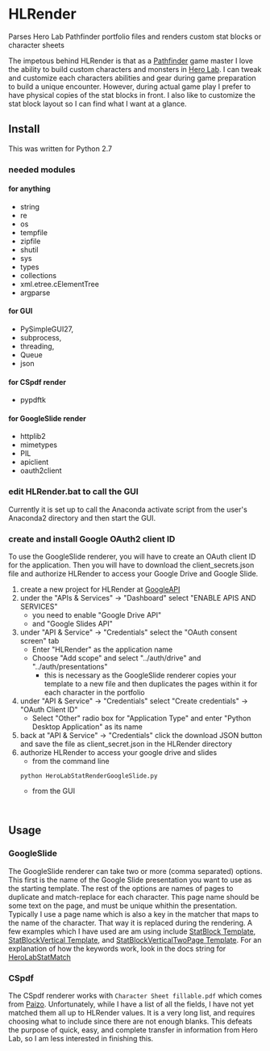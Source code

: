 # HLRender
Parses Hero Lab Pathfinder portfolio files and renders custom stat blocks or character sheets

The impetous behind HLRender is that as a [Pathfinder](https://paizo.com/pathfinder) game master I love the ability to build custom characters and monsters in [Hero Lab](https://www.wolflair.com/hero-lab-classic/).  I can tweak and customize each characters abilities and gear during game preparation to build a unique encounter.  However, during actual game play I prefer to have physical copies of the stat blocks in front.  I also like to customize the stat block layout so I can find what I want at a glance.

## Install
This was written for Python 2.7

### needed modules
#### for anything
- string
- re
- os
- tempfile
- zipfile
- shutil
- sys
- types
- collections
- xml.etree.cElementTree
- argparse
#### for GUI
- PySimpleGUI27,
- subprocess,
- threading,
- Queue
- json
#### for CSpdf render
- pypdftk
#### for GoogleSlide render
- httplib2
- mimetypes
- PIL
- apiclient
- oauth2client

### edit HLRender.bat to call the GUI
Currently it is set up to call the Anaconda activate script from the user's Anaconda2 directory and then start the GUI.  

### create and install Google OAuth2 client ID
To use the GoogleSlide renderer, you will have to create an OAuth client ID for the application.  Then you will have to download the client_secrets.json file and authorize HLRender to access your Google Drive and Google Slide.  

1. create a new project for HLRender at [GoogleAPI](https://console.developers.google.com/apis/dashboard)
2. under the "APIs & Services" -> "Dashboard" select "ENABLE APIS AND SERVICES" 
   - you need to enable "Google Drive API" 
   - and "Google Slides API"
3. under "API & Service" -> "Credentials" select the "OAuth consent screen" tab
   - Enter "HLRender" as the application name
   - Choose "Add scope" and select "../auth/drive" and "../auth/presentations" 
      - this is necessary as the GoogleSlide renderer copies your template to a new file and then duplicates the pages within it for each character in the portfolio
4. under "API & Service" -> "Credentials" select "Create credentials" -> "OAuth Client ID"
   - Select "Other" radio box for "Application Type" and enter "Python Desktop Application" as its name
5. back at "API & Service" -> "Credentials" click the download JSON button and save the file as client_secret.json in the HLRender directory
6. authorize HLRender to access your google drive and slides
   - from the command line
   ```
   python HeroLabStatRenderGoogleSlide.py
   ```
   - from the GUI
   ```
  
## Usage
### GoogleSlide
  The GoogleSlide renderer can take two or more (comma separated) options.  This first is the name of the Google Slide presentation you want to use as the starting template.  The rest of the options are names of pages to duplicate and match-replace for each character.  This page name should be some text on the page, and must be unique whithin the presentation.  Typically I use a page name which is also a key in the matcher that maps to the name of the character.  That way it is replaced during the rendering.  A few examples which I have used are am using include [StatBlock Template](https://drive.google.com/open?id=1C5u4HXB_9jbBXUD6y8l37bxckqei6ipy5TCIRDgsZFw), [StatBlockVertical Template](https://drive.google.com/open?id=1TPJzOrotRVVM5X-tgJI6BCEtY23I_K6DweiOwooaSAE), and [StatBlockVerticalTwoPage Template](https://drive.google.com/open?id=19EYt8vSpSl6kR8-ImSKmekF4uTGCvL7_NrazZV34IWk).  For an explanation of how the keywords work, look in the docs string for [HeroLabStatMatch](HeroLabStatMatch.py)

### CSpdf
  The CSpdf renderer works with ``Character Sheet fillable.pdf`` which comes from [Paizo](https://www.paizo.com).  Unfortunately, while I have a list of all the fields, I have not yet matched them all up to HLRender values.  It is a very long list, and requires choosing what to include since there are not enough blanks.  This defeats the purpose of quick, easy, and complete transfer in information from Hero Lab, so I am less interested in finishing this.
